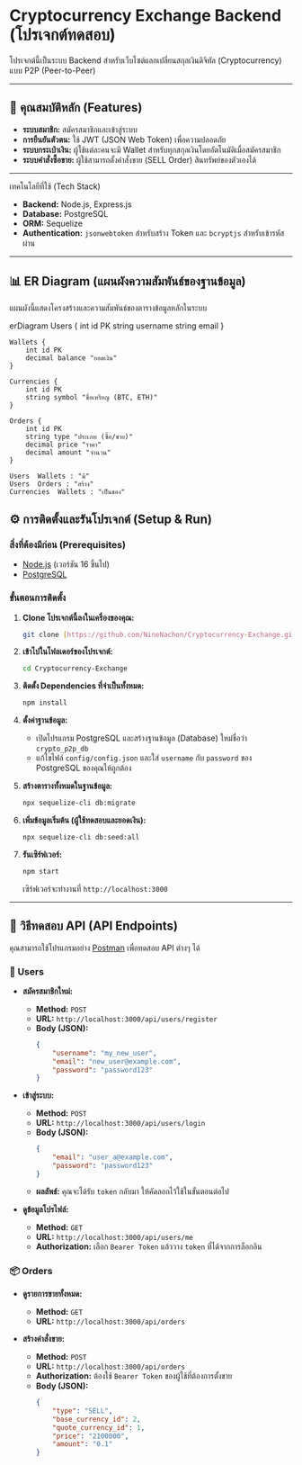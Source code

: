 # Cryptocurrency Exchange Backend (โปรเจกต์ทดสอบ)

โปรเจกต์นี้เป็นระบบ Backend สำหรับเว็บไซต์แลกเปลี่ยนสกุลเงินดิจิทัล (Cryptocurrency) แบบ P2P (Peer-to-Peer)

---

## 🚀 คุณสมบัติหลัก (Features)

- **ระบบสมาชิก:** สมัครสมาชิกและเข้าสู่ระบบ
- **การยืนยันตัวตน:** ใช้ JWT (JSON Web Token) เพื่อความปลอดภัย
- **ระบบกระเป๋าเงิน:** ผู้ใช้แต่ละคนจะมี Wallet สำหรับทุกสกุลเงินโดยอัตโนมัติเมื่อสมัครสมาชิก
- **ระบบคำสั่งซื้อขาย:** ผู้ใช้สามารถตั้งคำสั่งขาย (SELL Order) สินทรัพย์ของตัวเองได้

---

เทคโนโลยีที่ใช้ (Tech Stack)

- **Backend:** Node.js, Express.js
- **Database:** PostgreSQL
- **ORM:** Sequelize
- **Authentication:** `jsonwebtoken` สำหรับสร้าง Token และ `bcryptjs` สำหรับเข้ารหัสผ่าน

---

## 📊 ER Diagram (แผนผังความสัมพันธ์ของฐานข้อมูล)

แผนผังนี้แสดงโครงสร้างและความสัมพันธ์ของตารางข้อมูลหลักในระบบ


erDiagram
    Users {
        int id PK
        string username
        string email
    }

    Wallets {
        int id PK
        decimal balance "ยอดเงิน"
    }

    Currencies {
        int id PK
        string symbol "ชื่อเหรียญ (BTC, ETH)"
    }

    Orders {
        int id PK
        string type "ประเภท (ซื้อ/ขาย)"
        decimal price "ราคา"
        decimal amount "จำนวน"
    }

    Users  Wallets : "มี"
    Users  Orders : "สร้าง"
    Currencies  Wallets : "เป็นของ"
    

## ⚙️ การติดตั้งและรันโปรเจกต์ (Setup & Run)

### สิ่งที่ต้องมีก่อน (Prerequisites)
- [Node.js](https://nodejs.org/) (เวอร์ชัน 16 ขึ้นไป)
- [PostgreSQL](https://www.postgresql.org/download/)

### ขั้นตอนการติดตั้ง

1.  **Clone โปรเจกต์นี้ลงในเครื่องของคุณ:**
    ```bash
    git clone [https://github.com/NineNachon/Cryptocurrency-Exchange.git](https://github.com/NineNachon/Cryptocurrency-Exchange.git)
    ```

2.  **เข้าไปในโฟลเดอร์ของโปรเจกต์:**
    ```bash
    cd Cryptocurrency-Exchange
    ```

3.  **ติดตั้ง Dependencies ที่จำเป็นทั้งหมด:**
    ```bash
    npm install
    ```

4.  **ตั้งค่าฐานข้อมูล:**
    - เปิดโปรแกรม PostgreSQL และสร้างฐานข้อมูล (Database) ใหม่ชื่อว่า `crypto_p2p_db`
    - แก้ไขไฟล์ `config/config.json` และใส่ `username` กับ `password` ของ PostgreSQL ของคุณให้ถูกต้อง

5.  **สร้างตารางทั้งหมดในฐานข้อมูล:**
    ```bash
    npx sequelize-cli db:migrate
    ```

6.  **เพิ่มข้อมูลเริ่มต้น (ผู้ใช้ทดสอบและยอดเงิน):**
    ```bash
    npx sequelize-cli db:seed:all
    ```

7.  **รันเซิร์ฟเวอร์:**
    ```bash
    npm start
    ```
    เซิร์ฟเวอร์จะทำงานที่ `http://localhost:3000`

---

## 📡 วิธีทดสอบ API (API Endpoints)

คุณสามารถใช้โปรแกรมอย่าง [Postman](https://www.postman.com/) เพื่อทดสอบ API ต่างๆ ได้

### 👤 Users

- **สมัครสมาชิกใหม่:**
  - **Method:** `POST`
  - **URL:** `http://localhost:3000/api/users/register`
  - **Body (JSON):**
    ```json
    {
        "username": "my_new_user",
        "email": "new_user@example.com",
        "password": "password123"
    }
    ```

- **เข้าสู่ระบบ:**
  - **Method:** `POST`
  - **URL:** `http://localhost:3000/api/users/login`
  - **Body (JSON):**
    ```json
    {
        "email": "user_a@example.com",
        "password": "password123"
    }
    ```
  - **ผลลัพธ์:** คุณจะได้รับ `token` กลับมา ให้คัดลอกไว้ใช้ในขั้นตอนต่อไป

- **ดูข้อมูลโปรไฟล์:**
  - **Method:** `GET`
  - **URL:** `http://localhost:3000/api/users/me`
  - **Authorization:** เลือก `Bearer Token` แล้ววาง `token` ที่ได้จากการล็อกอิน

### 📦 Orders

- **ดูรายการขายทั้งหมด:**
  - **Method:** `GET`
  - **URL:** `http://localhost:3000/api/orders`

- **สร้างคำสั่งขาย:**
  - **Method:** `POST`
  - **URL:** `http://localhost:3000/api/orders`
  - **Authorization:** ต้องใช้ `Bearer Token` ของผู้ใช้ที่ต้องการตั้งขาย
  - **Body (JSON):**
    ```json
    {
        "type": "SELL",
        "base_currency_id": 2,
        "quote_currency_id": 1,
        "price": "2100000",
        "amount": "0.1"
    }
    ```